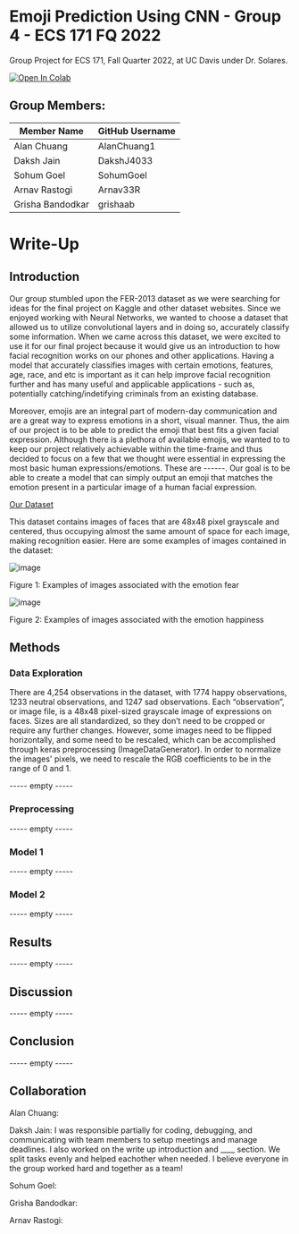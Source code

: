 # Emoji Prediction Using CNN - Group 4 - ECS 171 FQ 2022

Group Project for ECS 171, Fall Quarter 2022, at UC Davis under Dr. Solares.

[![Open In Colab](https://colab.research.google.com/assets/colab-badge.svg)](https://colab.research.google.com/drive/1mFxnk88tvQjZwlSB8vthuq_pnYSQRe-D?usp=sharing)


## Group Members:

| Member Name  | GitHub Username |
| ------------- | ------------- |
| Alan Chuang  | AlanChuang1  |
| Daksh Jain  | DakshJ4033  |
| Sohum Goel  | SohumGoel  |
| Arnav Rastogi  | Arnav33R |
| Grisha Bandodkar  | grishaab |

# Write-Up

## Introduction

Our group stumbled upon the FER-2013 dataset as we were searching for ideas for the final project on Kaggle and other dataset websites. Since we enjoyed working with Neural Networks, we wanted to choose a dataset that allowed us to utilize convolutional layers and in doing so, accurately classify some information. When we came across this dataset, we were excited to use it for our final project because it would give us an introduction to how facial recognition works on our phones and other applications. Having a model that accurately classifies images with certain emotions, features, age, race, and etc is important as it can help improve facial recognition further and has many useful and applicable applications - such as, potentially catching/indetifying criminals from an existing database. 

Moreover, emojis are an integral part of modern-day communication and are a great way to express emotions in a short, visual manner. Thus, the aim of our project is to be able to predict the emoji that best fits a given facial expression. Although there is a plethora of available emojis, we wanted to to keep our project relatively achievable within the time-frame and thus decided to focus on a few that we thought were essential in expressing the most basic human expressions/emotions. These are ------. Our goal is to be able to create a model that can simply output an emoji that matches the emotion present in a particular image of a human facial expression.

[Our Dataset](https://www.kaggle.com/datasets/msambare/fer2013)

This dataset contains images of faces that are 48x48 pixel grayscale and centered, thus occupying almost the same amount of space for each image, making recognition easier. Here are some examples of images contained in the dataset:


![image](https://user-images.githubusercontent.com/82127623/205781977-7bb5af90-6261-40ae-8ced-cc6c81751df2.png)

Figure 1: Examples of images associated with the emotion fear

![image](https://user-images.githubusercontent.com/82127623/205782283-ee7f3f80-7913-4174-8f93-76fe9a94574a.png)

Figure 2: Examples of images associated with the emotion happiness


## Methods

### Data Exploration

There are 4,254 observations in the dataset, with 1774 happy observations, 1233 neutral observations, and 1247 sad observations. Each “observation”, or image file, is a 48x48 pixel-sized grayscale image of expressions on faces. Sizes are all standardized, so they don’t need to be cropped or require any further changes. However, some images need to be flipped horizontally, and some need to be rescaled, which can be accomplished through keras preprocessing (ImageDataGenerator). In order to normalize the images' pixels, we need to rescale the RGB coefficients to be in the range of 0 and 1. 

----- empty -----

### Preprocessing

----- empty -----

### Model 1

----- empty -----

### Model 2

----- empty -----

## Results

----- empty -----

## Discussion

----- empty -----

## Conclusion

----- empty -----

## Collaboration 

Alan Chuang: 

Daksh Jain: I was responsible partially for coding, debugging, and communicating with team members to setup meetings and manage deadlines. I also worked on the write up introduction and ____ section. We split tasks evenly and helped eachother when needed. I believe everyone in the group worked hard and together as a team!

Sohum Goel: 

Grisha Bandodkar: 

Arnav Rastogi: 
